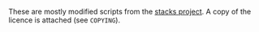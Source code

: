 These are mostly modified scripts from the [stacks project](https://github.com/stacks/stacks-project).
A copy of the licence is attached (see `COPYING`).
